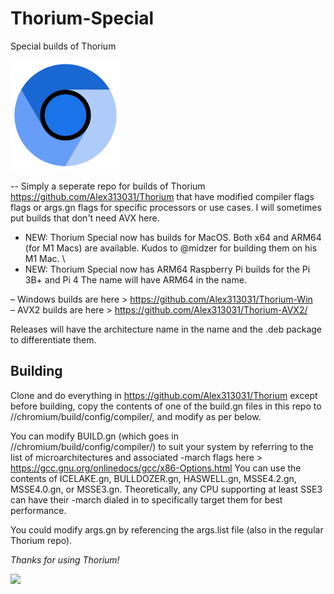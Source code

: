 # Thorium-Special
Special builds of Thorium

<img src="https://github.com/Alex313031/Thorium-AVX2/blob/main/ThoriumLogo.png">

 -- Simply a seperate repo for builds of Thorium https://github.com/Alex313031/Thorium that have modified compiler flags flags or args.gn flags for specific processors or use cases. I will sometimes put builds that don't need AVX here.

- NEW: Thorium Special now has builds for MacOS. Both x64 and ARM64 (for M1 Macs) are available. Kudos to @midzer for building them on his M1 Mac. \
- NEW: Thorium Special now has ARM64 Raspberry Pi builds for the Pi 3B+ and Pi 4 The name will have ARM64 in the name.

&ndash; Windows builds are here > https://github.com/Alex313031/Thorium-Win \
&ndash; AVX2 builds are here > https://github.com/Alex313031/Thorium-AVX2/

Releases will have the architecture name in the name and the .deb package to differentiate them.

## Building

Clone and do everything in https://github.com/Alex313031/Thorium except before building, copy the contents of one of the build.gn files in this repo to //chromium/build/config/compiler/, and modify as per below.

You can modify BUILD.gn (which goes in //chromium/build/config/compiler/) to suit your system by referring to the list of microarchitectures and associated -march flags here > https://gcc.gnu.org/onlinedocs/gcc/x86-Options.html
You can use the contents of ICELAKE.gn, BULLDOZER.gn, HASWELL.gn, MSSE4.2.gn, MSSE4.0.gn, or MSSE3.gn. Theoretically, any CPU supporting at least SSE3 can have their -march dialed in to specifically target them for best performance.

You could modify args.gn by referencing the args.list file (also in the regular Thorium repo).

*Thanks for using Thorium!*

<img src="https://github.com/Alex313031/Thorium/blob/main/logos/STAGING/Thorium90_502.jpg" width="200">
